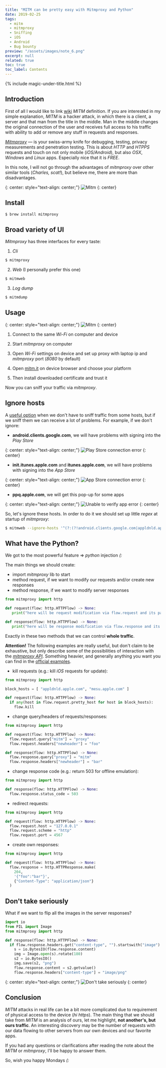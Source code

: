 ```yaml
---
title: "MITM can be pretty easy with Mitmproxy and Python"
date: 2019-02-25
tags:
  - mitm
  - mitmproxy
  - Sniffing
  - iOS
  - Android
  - Bug bounty
preview: "/assets/images/note_6.png"
excerpt: null
related: true
toc: true
toc_label: Contents
---
```


{% include magic-under-title.html %}

## Introduction

First of all I would like to link [wiki](https://en.wikipedia.org/wiki/Man-in-the-middle_attack) *MITM* definition. If you are interested in my simple explanation, *MITM* is a hacker attack, in which there is a client, a server and that man from the title in the middle. Man in the middle changes the original connection of the user and receives full access to his traffic with ability to add or remove any stuff in requests and responses.

*[Mitmproxy](https://mitmproxy.org/)* — is your swiss-army knife for debugging, testing, privacy measurements and penetration testing. This is about *HTTP* and *HTPPS* requests and touch on not only mobile (*iOS/Android*), but also *OSX*, *Windows* and *Linux* apps. Especially nice that it is *FREE*.

In this note, I will not go through the advantages of *mitmproxy* over other similar tools (*Charles, scat!*), but believe me, there are more than disadvantages.

{: center: style="text-align: center;"}
![Mitm](/assets/images/note_6_1.png)
{: center}

## Install

```bash
$ brew install mitmproxy
```

## Broad variety of UI

*Mitmproxy* has three interfaces for every taste:

1. *Cli*
  ```bash
$ mitmproxy
  ```
2. *Web* (I personally prefer this one)
  ```bash
$ mitmweb
  ```
3. *Log dump*
  ```bash
$ mitmdump
  ```

## Usage

{: center: style="text-align: center;"}
![Mitm](/assets/images/note_6_2.png)
{: center}

1. Connect to the same *Wi-Fi* on computer and device

2. Start *mitmproxy* on computer

3. Open *Wi-Fi* settings on device and set up proxy with laptop ip and *mitmproxy* port (*8080* by default)

4. Open [mitm.it](http://mitm.it/) on device browser and choose your platform

5. Then install downloaded certificate and trust it

Now you can sniff your traffic via *mitmproxy*.

## Ignore hosts

A [useful option](https://docs.mitmproxy.org/stable/howto-ignoredomains/) when we don't have to sniff traffic from some hosts, but if we sniff them we can receive a lot of problems. For example, if we don't ignore:

- **android.clients.google.com**, we will have problems with signing into the *Play Store*

{: center: style="text-align: center;"}
![Play Store connection error](/assets/images/note_6_3.png)
{: center}

- **init.itunes.apple.com** and **itunes.apple.com**, we will have problems with signing into the *App Store*

{: center: style="text-align: center;"}
![App Store connection error](/assets/images/note_6_4.png)
{: center}

- **ppq.apple.com**, we will get this pop-up for some apps

{: center: style="text-align: center;"}
![Unable to verify app error](/assets/images/note_6_5.png)
{: center}

So, let's ignore these hosts. In order to do it we should set up little *regex* at startup of *mitmproxy*:

```bash
$ mitmweb --ignore-hosts '^(?:(?!android.clients.google.com|appldnld.apple.com|mesu.apple.com|ppq.apple.com).)*$'
```

## What have the Python?

We got to the most powerful feature => *python* injection *(:*

The main things we should create:
- import *mitmproxy* lib to start
- method request, if we want to modify our requests and/or create new responses
- method response, if we want to modify server responses

```python
from mitmproxy import http

def request(flow: http.HTTPFlow) -> None:
   print("here will be request modification via flow.request and its params")

def response(flow: http.HTTPFlow) -> None:
   print("here will be response modification via flow.response and its params")
```

Exactly in these two methods that we can control **whole traffic**.

**Attention!** The following examples are really useful, but don't claim to be exhaustive, but only describe some of the possibilities of interaction with the [*mitmproxy API*](https://mitmproxy.readthedocs.io/en/v2.0.2/scripting/api.html). Something heavier, and generally anything you want you can find in the [official examples](https://github.com/mitmproxy/mitmproxy/tree/master/examples).

- kill requests (e.g.: kill *iOS* requests for update):

```python
from mitmproxy import http

block_hosts = [ "appldnld.apple.com", "mesu.apple.com" ]

def request(flow: http.HTTPFlow) -> None:
  if any(host in flow.request.pretty_host for host in block_hosts):
    flow.kill
```

- change query/headers of requests/responses:

```python
from mitmproxy import http

def request(flow: http.HTTPFlow) -> None:
  flow.request.query["mitm"] = "proxy"
  flow.request.headers["newheader"] = "foo"

def response(flow: http.HTTPFlow) -> None:
  flow.response.query["proxy"] = "mitm"
  flow.response.headers["newheader"] = "bar"
```

- change response code (e.g.: return 503 for offline emulation):

```python
from mitmproxy import http

def response(flow: http.HTTPFlow) -> None:
  flow.response.status_code = 503
```

- redirect requests:

```python
from mitmproxy import http

def request(flow: http.HTTPFlow) -> None:
  flow.request.host = "127.0.0.1"
  flow.request.scheme = "http"
  flow.request.port = 4567
```

- create own responses:

```python
from mitmproxy import http

def request(flow: http.HTTPFlow) -> None:
  flow.response = http.HTTPResponse.make(
    204,
    '{"foo":"bar"}',
    {"Content-Type": "application/json"}
  )
```

## Don't take seriously

What if we want to flip all the images in the server responses?

```python
import io
from PIL import Image
from mitmproxy import http

def response(flow: http.HTTPFlow) -> None:
  if flow.response.headers.get("content-type", "").startswith("image"):
    s = io.BytesIO(flow.response.content)
    img = Image.open(s).rotate(180)
    s2 = io.BytesIO()
    img.save(s2, "png")
    flow.response.content = s2.getvalue()
    flow.response.headers["content-type"] = "image/png"
```

{: center: style="text-align: center;"}
![Don't take seriously](/assets/images/note_6_6.gif)
{: center}

## Conclusion

*MITM* attacks in real life can be a bit more complicated due to requirement of physical access to the device (*hi https*). The main thing that we should take from *MITM* is an analysis of ours, let me highlight, **not another's, but ours traffic**. An interesting discovery may be the number of requests with our data flowing to other servers from our own devices and our favorite apps.

If you had any questions or clarifications after reading the note about the *MITM* or *mitmproxy*, I'll be happy to answer them.

So, wish you happy Mondays *(:*
